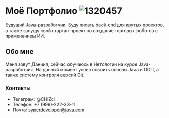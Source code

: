 #  Моё Портфолио                                            ![1320457](https://github.com/CHIZci/Portfolio/assets/167354385/c6b1a98b-d279-4479-acca-0a1b7ea72a6c)

Будущий Java-разработчик. Буду писать back-end для крутых проектов, а также запущу свой стартап проект по создание торговых роботов с применением ИИ.

## Обо мне

Меня зовут Даниил, сейчас обучаюсь в Нетологии на курсе Java-разроботчик. На данный момент успел освоить основы Java и ООП, а также систему контроля версий Git.

### Контакты


- Телеграм: @CHIZci
- Телефон: +7 (999)-222-33-11
- Почта: syperdeveloper@java.com
